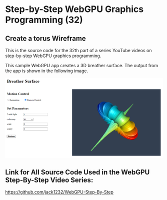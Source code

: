# Step-by-Step WebGPU Graphics Programming (32) 
## Create a torus Wireframe

This is the source code for the 32th part of a series YouTube videos on step-by-step WebGPU graphics programming.

This sample WebGPU app creates a 3D breather surface. The output from the app is shown in the following image.

![image01](dist/assets/image01.png)

## Link for All Source Code Used in the WebGPU Step-By-Step Video Series:

https://github.com/jack1232/WebGPU-Step-By-Step